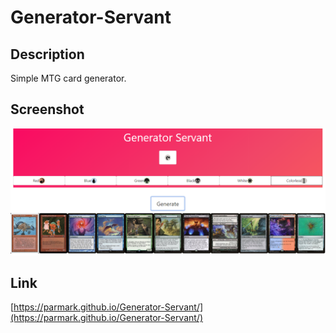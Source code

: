 # Generator-Servant

## Description

Simple MTG card generator.

## Screenshot

![alt text](https://raw.githubusercontent.com/parmark/Generator-Servant/master/assets/images/generator-servant-screenshot.PNG "")

## Link
[https://parmark.github.io/Generator-Servant/](https://parmark.github.io/Generator-Servant/)